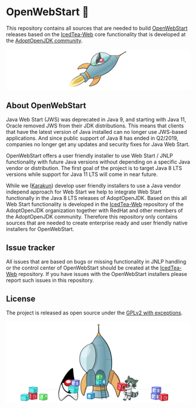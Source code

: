 # OpenWebStart 🚀

This repository contains all sources that are needed to build [OpenWebStart](https://openwebstart.com)
releases based on the [IcedTea-Web](https://github.com/AdoptOpenJDK/IcedTea-Web) core functionality that
is developed at the [AdoptOpenJDK community](https://adoptopenjdk.net).

![Rocket](readme/rocket.png)

## About OpenWebStart

Java Web Start (JWS) was deprecated in Java 9, and starting with Java 11, Oracle removed JWS from their JDK distributions.
This means that clients that have the latest version of Java installed can no longer use JWS-based applications.
And since public support of Java 8 has ended in Q2/2019, companies no longer get any updates and security fixes for Java Web Start.

OpenWebStart offers a user friendly installer to use Web Start / JNLP functionality with future Java versions without depending on a specific Java vendor or distribution.
The first goal of the project is to target Java 8 LTS versions while support for Java 11 LTS will come in near future.

While we ([Karakun](https://dev.karakun.com)) develop user friendly installers to use a Java vendor independ approach for Web Start we help to integrate Web Start functionally in the Java 8 LTS releases of AdoptOpenJDK.
Based on this all Web Start functionality is developed in the [IcedTea-Web](https://github.com/AdoptOpenJDK/IcedTea-Web) repository of the AdoptOpenJDK organization together with RedHat and other members of the AdoptOpenJDK community.
Therefore this repository only contains sources that are needed to create enterprise ready and user friendly native installers for OpenWebStart.

## Issue tracker

All issues that are based on bugs or missing functionality in JNLP handling or the control center of OpenWebStart should be created at the [IcedTea-Web](https://github.com/AdoptOpenJDK/IcedTea-Web) repository.
If you have issues with the OpenWebStart installers please report such issues in this repository.

## License

The project is released as open source under the [GPLv2 with exceptions](LICENSE.md).

![Footer](readme/footer.png)
